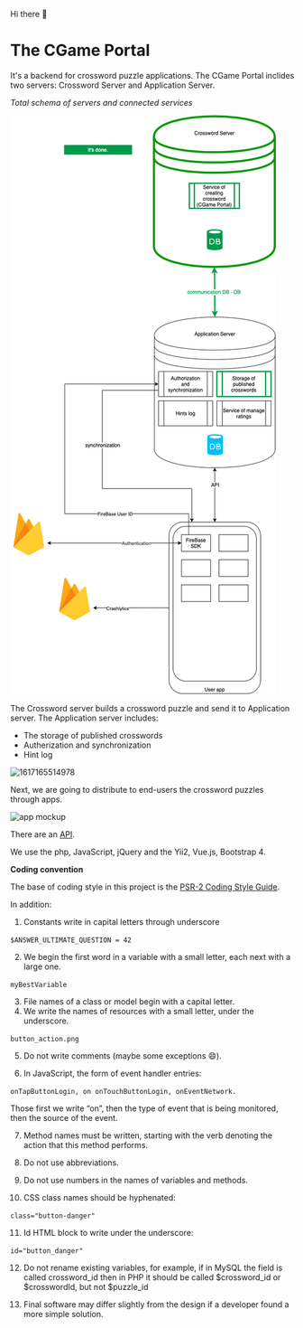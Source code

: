 Hi there :clap:
# The CGame Portal
It's a backend for crossword puzzle applications.
The CGame Portal inclides two servers: Crossword Server and Application Server.

*Total schema of servers and connected services*

![Total schema of servers and connected services](/documentation/doc_images/servers_and_services_page2.png)

The Crossword server builds a crossword puzzle and send it to Application server. 
The Application server includes:
* The storage of published crosswords
* Autherization and synchronization
* Hint log

![1617165514978](https://user-images.githubusercontent.com/42923935/113277899-6c8c7600-930b-11eb-85b0-66e84ea90486.png)

Next, we are going to distribute to end-users the crossword puzzles through apps.

![app mockup](https://user-images.githubusercontent.com/42923935/113244602-8a43e600-92df-11eb-92d5-d4a78c576cc8.png)


There are an 
[API](https://github.com/gaydukas/cgame-portal/blob/11db12b64f967d3306c3d06561573faf485eff65/documentation/API%20Application%20Server.md).

We use the php, JavaScript, jQuery and the Yii2, Vue.js, Bootstrap 4.

**Coding convention**

The base of coding style in this project is the [PSR-2 Coding Style Guide](https://www.php-fig.org/psr/psr-2/).

In addition:

1. Constants write in capital letters through underscore

`$ANSWER_ULTIMATE_QUESTION = 42`

2. We begin the first word in a variable with a small letter, each next with a large one.

`myBestVariable`

3. File names of a class or model begin with a capital letter.
4. We write the names of resources with a small letter, under the underscore.

`button_action.png`

5. Do not write comments (maybe some exceptions :smile:).	

6. In JavaScript, the form of event handler entries:

`onTapButtonLogin, on onTouchButtonLogin, onEventNetwork.`

Those first we write “on”, then the type of event that is being monitored, then the source of the event.

7. Method names must be written, starting with the verb denoting the action that this method performs.
 
8. Do not use abbreviations.
 
9. Do not use numbers in the names of variables and methods.

10. CSS class names should be hyphenated:

`class="button-danger"`

11. Id HTML block to write under the underscore:

`id="button_danger"`

12. Do not rename existing variables, for example, if in MySQL the field is called crossword_id then in PHP it should be called $crossword_id or $crosswordId, but not $puzzle_id
 
13. Final software may differ slightly from the design if a developer found a more simple solution.

